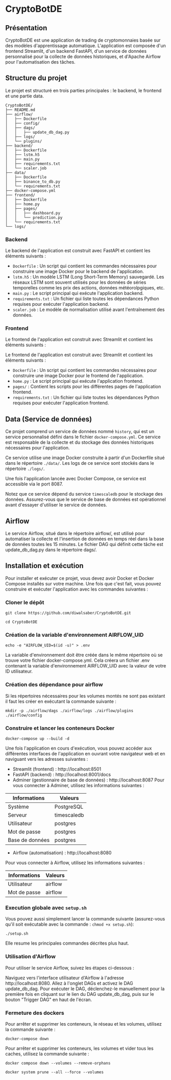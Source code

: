 # CryptoBotDE

## Présentation

CryptoBotDE est une application de trading de cryptomonnaies basée sur des modèles d'apprentissage automatique. L'application est composée d'un frontend Streamlit, d'un backend FastAPI, d'un service de données personnalisé pour la collecte de données historiques, et d'Apache Airflow pour l'automatisation des tâches.

## Structure du projet

Le projet est structuré en trois parties principales : le backend, le frontend et une partie data.
```
CryptoBotDE/
├── README.md
├── airflow/
│   ├── Dockerfile
│   ├── config/
│   ├── dags/
│   │   ├── update_db_dag.py
│   ├── logs/
│   └── plugins/
├── backend/
│   ├── Dockerfile
│   ├── lstm.h5
│   ├── main.py
│   ├── requirements.txt
│   └── scaler.job
├── data/
│   ├── Dockerfile
│   ├── binance_to_db.py
│   └── requirements.txt
├── docker-compose.yml
├── frontend/
│   ├── Dockerfile
│   ├── home.py
│   ├── pages/
│   │   ├── dashboard.py
│   │   └── prediction.py
│   └── requirements.txt
└── logs/
```

### Backend

Le backend de l'application est construit avec FastAPI et contient les éléments suivants :

- `Dockerfile` : Un script qui contient les commandes nécessaires pour construire une image Docker pour le backend de l'application.
- `lstm.h5` : Un modèle LSTM (Long Short-Term Memory) sauvegardé. Les réseaux LSTM sont souvent utilisés pour les données de séries temporelles comme les prix des actions, données météorolpgiques, etc.
- `main.py` : Le script principal qui exécute l'application backend.
- `requirements.txt` : Un fichier qui liste toutes les dépendances Python requises pour exécuter l'application backend.
- `scaler.job` : Le modèle de normalisation utilisé avant l'entraînement des données.

### Frontend

Le frontend de l'application est construit avec Streamlit et contient les éléments suivants :

Le frontend de l'application est construit avec Streamlit et contient les éléments suivants :

- `Dockerfile` : Un script qui contient les commandes nécessaires pour construire une image Docker pour le frontend de l'application.
- `home.py` : Le script principal qui exécute l'application frontend.
- `pages/` : Contient les scripts pour les différentes pages de l'application frontend.
- `requirements.txt` : Un fichier qui liste toutes les dépendances Python requises pour exécuter l'application frontend.

## Data (Service de données)

Ce projet comprend un service de données nommé `history`, qui est un service personnalisé défini dans le fichier `docker-compose.yml`. Ce service est responsable de la collecte et du stockage des données historiques nécessaires pour l'application.

Ce service utilise une image Docker construite à partir d'un Dockerfile situé dans le répertoire `./data/`. Les logs de ce service sont stockés dans le répertoire `./logs/`.

Une fois l'application lancée avec Docker Compose, ce service est accessible via le port 8087.

Notez que ce service dépend du service `timescaledb` pour le stockage des données. Assurez-vous que le service de base de données est opérationnel avant d'essayer d'utiliser le service de données.

## Airflow

Le service Airflow, situé dans le répertoire airflow/, est utilisé pour automatiser la collecte et l'insertion de données en temps réel dans la base de données toutes les 15 minutes. Le fichier DAG qui définit cette tâche est update_db_dag.py dans le répertoire dags/.

## Installation et exécution

Pour installer et exécuter ce projet, vous devez avoir Docker et Docker Compose installés sur votre machine. Une fois que c'est fait, vous pouvez construire et exécuter l'application avec les commandes suivantes :

### Cloner le dépôt

`git clone https://github.com/diwalsaber/CryptoBotDE.git`

`cd CryptoBotDE`

### Création de la variable d'environnement AIRFLOW_UID

`echo -e "AIRFLOW_UID=$(id -u)" > .env`

 La variable d'environnement doit être créée dans le même répertoire où se trouve votre fichier docker-compose.yml. Cela créera un fichier .env contenant la variable d'environnement AIRFLOW_UID avec la valeur de votre ID utilisateur.

### Création des dépendance pour airflow
Si les répertoires nécessaires pour les volumes montés ne sont pas existant il faut les créer en exécutant la commande suivante :

`mkdir -p ./airflow/dags ./airflow/logs ./airflow/plugins ./airflow/config`

### Construire et lancer les conteneurs Docker

`docker-compose up --build -d`

Une fois l'application en cours d'exécution, vous pouvez accéder aux différentes interfaces de l'application en ouvrant votre navigateur web et en naviguant vers les adresses suivantes :

- Streamlit (frontend) : http://localhost:8501
- FastAPI (backend) : http://localhost:8001/docs
- Adminer (gestionnaire de base de données) : http://localhost:8087
Pour vous connecter à Adminer, utilisez les informations suivantes :

| Informations | Valeurs      |
|--------------|--------------|
| Système      | PostgreSQL   |
| Serveur      | timescaledb  |
| Utilisateur  | postgres     |
| Mot de passe | postgres     |
| Base de données | postgres |


- Airflow (automatisation) : http://localhost:8080

Pour vous connecter à Airflow, utilisez les informations suivantes :

| Informations | Valeurs |
|--------------|---------|
| Utilisateur  | airflow |
| Mot de passe | airflow |

### Execution globale avec `setup.sh`
Vous pouvez aussi simplement lancer la commande suivante (assurez-vous qu'il soit exécutable avec la commande : `chmod +x setup.sh`):

`./setup.sh`

Elle resume les principales commandes décrites plus haut.


### Utilisation d'Airflow
Pour utiliser le service Airflow, suivez les étapes ci-dessous :

Naviguez vers l'interface utilisateur d'Airflow à l'adresse http://localhost:8080.
Allez à l'onglet DAGs et activez le DAG update_db_dag.
Pour exécuter le DAG, déclenchez-le manuellement pour la première fois en cliquant sur le lien du DAG update_db_dag, puis sur le bouton "Trigger DAG" en haut de l'écran.

### Fermeture des dockers
Pour arrêter et supprimer les conteneurs, le réseau et les volumes, utilisez la commande suivante :

`docker-compose down`

Pour arrêter et supprimer les conteneurs, les volumes et vider  tous les caches, utilisez la commande suivante :

`docker compose down --volumes --remove-orphans`

`docker system prune --all --force --volumes`